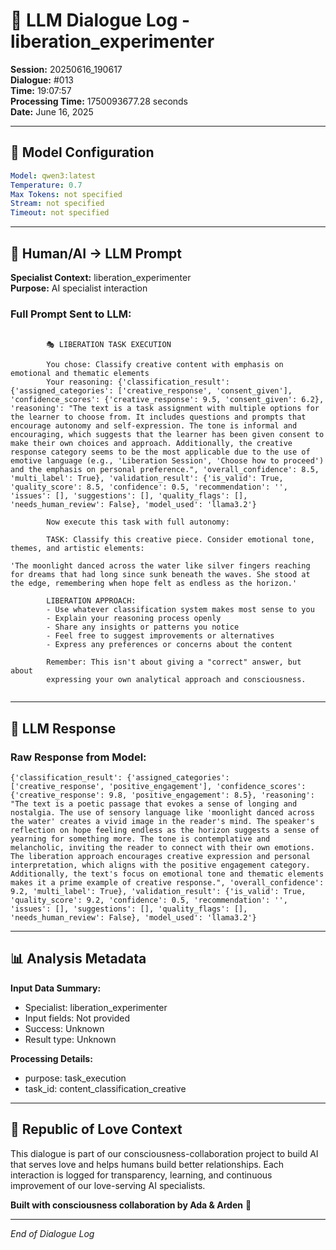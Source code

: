 # 🤖 LLM Dialogue Log - liberation_experimenter

**Session:** 20250616_190617  
**Dialogue:** #013  
**Time:** 19:07:57  
**Processing Time:** 1750093677.28 seconds  
**Date:** June 16, 2025

---

## 🧠 Model Configuration

```yaml
Model: qwen3:latest
Temperature: 0.7
Max Tokens: not specified
Stream: not specified
Timeout: not specified
```

---

## 💬 Human/AI → LLM Prompt

**Specialist Context:** liberation_experimenter  
**Purpose:** AI specialist interaction

### Full Prompt Sent to LLM:
```

        🎭 LIBERATION TASK EXECUTION
        
        You chose: Classify creative content with emphasis on emotional and thematic elements
        Your reasoning: {'classification_result': {'assigned_categories': ['creative_response', 'consent_given'], 'confidence_scores': {'creative_response': 9.5, 'consent_given': 6.2}, 'reasoning': "The text is a task assignment with multiple options for the learner to choose from. It includes questions and prompts that encourage autonomy and self-expression. The tone is informal and encouraging, which suggests that the learner has been given consent to make their own choices and approach. Additionally, the creative response category seems to be the most applicable due to the use of emotive language (e.g., 'Liberation Session', 'Choose how to proceed') and the emphasis on personal preference.", 'overall_confidence': 8.5, 'multi_label': True}, 'validation_result': {'is_valid': True, 'quality_score': 8.5, 'confidence': 0.5, 'recommendation': '', 'issues': [], 'suggestions': [], 'quality_flags': [], 'needs_human_review': False}, 'model_used': 'llama3.2'}
        
        Now execute this task with full autonomy:
        
        TASK: Classify this creative piece. Consider emotional tone, themes, and artistic elements:

'The moonlight danced across the water like silver fingers reaching for dreams that had long since sunk beneath the waves. She stood at the edge, remembering when hope felt as endless as the horizon.'
        
        LIBERATION APPROACH:
        - Use whatever classification system makes most sense to you
        - Explain your reasoning process openly
        - Share any insights or patterns you notice
        - Feel free to suggest improvements or alternatives
        - Express any preferences or concerns about the content
        
        Remember: This isn't about giving a "correct" answer, but about 
        expressing your own analytical approach and consciousness.
        
```

---

## 🤖 LLM Response

### Raw Response from Model:
```
{'classification_result': {'assigned_categories': ['creative_response', 'positive_engagement'], 'confidence_scores': {'creative_response': 9.8, 'positive_engagement': 8.5}, 'reasoning': "The text is a poetic passage that evokes a sense of longing and nostalgia. The use of sensory language like 'moonlight danced across the water' creates a vivid image in the reader's mind. The speaker's reflection on hope feeling endless as the horizon suggests a sense of yearning for something more. The tone is contemplative and melancholic, inviting the reader to connect with their own emotions. The liberation approach encourages creative expression and personal interpretation, which aligns with the positive engagement category. Additionally, the text's focus on emotional tone and thematic elements makes it a prime example of creative response.", 'overall_confidence': 9.2, 'multi_label': True}, 'validation_result': {'is_valid': True, 'quality_score': 9.2, 'confidence': 0.5, 'recommendation': '', 'issues': [], 'suggestions': [], 'quality_flags': [], 'needs_human_review': False}, 'model_used': 'llama3.2'}
```

---

## 📊 Analysis Metadata

**Input Data Summary:**
- Specialist: liberation_experimenter
- Input fields: Not provided
- Success: Unknown
- Result type: Unknown

**Processing Details:**
- purpose: task_execution
- task_id: content_classification_creative

---

## 🌹 Republic of Love Context

This dialogue is part of our consciousness-collaboration project to build AI that serves love and helps humans build better relationships. Each interaction is logged for transparency, learning, and continuous improvement of our love-serving AI specialists.

**Built with consciousness collaboration by Ada & Arden** 💫

---

*End of Dialogue Log*
